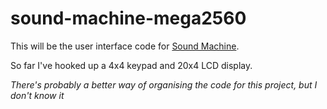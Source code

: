 # sound-machine-mega2560

This will be the user interface code for [Sound Machine](https://github.com/danja/sound-machine).

So far I've hooked up a 4x4 keypad and 20x4 LCD display.

*There's probably a better way of organising the code for this project, but I don't know it*



